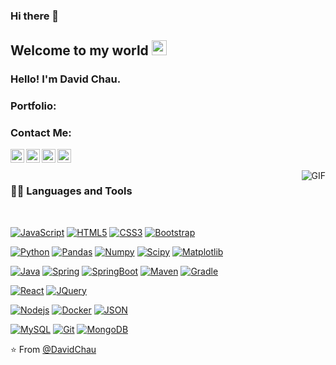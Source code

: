### Hi there 👋
   
## Welcome to my world <img src="https://github.com/TheDudeThatCode/TheDudeThatCode/blob/master/Assets/Earth.gif" width="24px">

### Hello! I'm David Chau.

### Portfolio: 

### Contact Me:
<a href="#">
  <img align="left" alt="David Chau | Twitter" width="22px" src="https://cdn.jsdelivr.net/npm/simple-icons@v3/icons/twitter.svg" />
</a>
<a href="#">
  <img align="left" alt="David Chau" width="22px" src="https://cdn.jsdelivr.net/npm/simple-icons@v3/icons/linkedin.svg" />
</a>
<a href="#">
  <img align="left" alt="David Chau" width="22px" src="https://cdn.jsdelivr.net/npm/simple-icons@v3/icons/facebook.svg" />
</a>
<a href="#">
  <img align="left" alt="David Chau" width="22px" src="https://cdn.jsdelivr.net/npm/simple-icons@v3/icons/instagram.svg" />
</a>

<br />
<br />

  <img align="right" alt="GIF" src="https://media.giphy.com/media/836HiJc7pgzy8iNXCn/giphy.gif" />
  
### 👨‍💻 Languages and Tools

<br />

[![JavaScript](https://img.shields.io/badge/-JavaScript-black?style=flat&logo=javascript&link=https://github.com/davidchau21)](https://github.com/davidchau21) 
[![HTML5](https://img.shields.io/badge/-HTML5-E34F26?style=flat&logo=html5&logoColor=white&link=https://github.com/davidchau21)](https://github.com/davidchau21) 
[![CSS3](https://img.shields.io/badge/-CSS3-1572B6?style=flat&logo=css3&link=https://github.com/davidchau21)](https://github.com/davidchau21) 
[![Bootstrap](https://img.shields.io/badge/-Bootstrap-563D7C?style=flat&logo=bootstrap&link=https://github.com/davidchau21)](https://github.com/davidchau21) 

[![Python](https://img.shields.io/badge/-Python-black?style=flat&logo=python&link=https://github.com/davidchau21)](https://github.com/davidchau21)
[![Pandas](https://img.shields.io/badge/-Pandas-150458?style=flat&logo=Pandas&link=https://github.com/davidchau21)](https://github.com/davidchau21)
[![Numpy](https://img.shields.io/badge/-Numpy-lightgray?style=flat&logo=Numpy&logoColor=white&link=https://github.com/davidchau21)](https://github.com/davidchau21)
[![Scipy](https://img.shields.io/badge/-Scipy-blue?style=flat&logo=Scipy&logoColor=white&link=https://github.com/davidchau21)](https://github.com/davidchau21)
[![Matplotlib](https://img.shields.io/badge/-Matplotlib-black?style=flat&logo=Matplotlib&logoColor=white&link=https://github.com/davidchau21)](https://github.com/davidchau21)

[![Java](https://img.shields.io/badge/Java-orange?style=flat&logo=java&logoColor=white&link=https://github.com/Quananhle/davidchau21)](https://github.com/davidchau21) 
[![Spring](https://img.shields.io/badge/-Spring-lightgray?style=flat&logo=spring&link=https://github.com/davidchau21)](https://github.com/davidchau21)
[![SpringBoot](https://img.shields.io/badge/-Springboot-black?style=flat&logo=springboot&link=https://github.com/davidchau21)](https://github.com/davidchau21)
[![Maven](https://img.shields.io/badge/Maven-C71A36?style=flat&logo=apache-maven&link=hhttps://github.com/davidchau21)](https://github.com/davidchau21) 
[![Gradle](https://img.shields.io/badge/Gradle-02303A?style=flat&logo=gradle&link=hhttps://github.com/davidchau21)](https://github.com/davidchau21)

[![React](https://img.shields.io/badge/-React-black?style=flat&logo=react&link=https://github.com/davidchau21)](https://github.com/davidchau21) 
[![JQuery](https://img.shields.io/badge/-JQuery-blue?style=flat&logo=jquery&link=https://github.com/davidchau21)](https://github.com/davidchau21) 

[![Nodejs](https://img.shields.io/badge/-Nodejs-green?style=flat&logo=Node.js&link=https://github.com/davidchau21)](https://github.com/davidchau21) 
[![Docker](https://img.shields.io/badge/-Docker-black?style=flat&logo=docker&link=https://github.com/davidchau21)](https://github.com/davidchau21) 
[![JSON](https://img.shields.io/badge/-json-02569B?style=flat&logo=json&link=https://github.com/davidchau21)](https://github.com/davidchau21)

[![MySQL](https://img.shields.io/badge/-MySQL-black?style=flat&logo=mysql&link=https://github.com/davidchau21)](https://github.com/davidchau21)
[![Git](https://img.shields.io/badge/-Git-black?style=flat&logo=git&link=https://github.com/davidchau21)](https://github.com/davidchau21) 
[![MongoDB](https://img.shields.io/badge/-MongoDB-FCA121?style=flat&logo=mongodb&link=https://github.com/davidchau21)](https://github.com/davidchau21) 

⭐️ From [@DavidChau](https://github.com/davidchau21)
<!--
**davidchau21/davidchau21** is a ✨ _special_ ✨ repository because its `README.md` (this file) appears on your GitHub profile.

Here are some ideas to get you started:

- 🔭 I’m currently working on ...
- 🌱 I’m currently learning ...
- 👯 I’m looking to collaborate on ...
- 🤔 I’m looking for help with ...
- 💬 Ask me about ...
- 📫 How to reach me: ...
- 😄 Pronouns: ...
- ⚡ Fun fact: ...
-->
